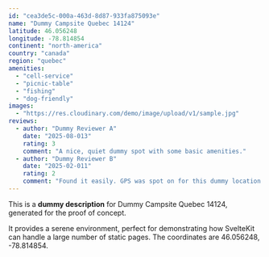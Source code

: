 ```yaml
---
id: "cea3de5c-000a-463d-8d87-933fa875093e"
name: "Dummy Campsite Quebec 14124"
latitude: 46.056248
longitude: -78.814854
continent: "north-america"
country: "canada"
region: "quebec"
amenities:
  - "cell-service"
  - "picnic-table"
  - "fishing"
  - "dog-friendly"
images:
  - "https://res.cloudinary.com/demo/image/upload/v1/sample.jpg"
reviews:
  - author: "Dummy Reviewer A"
    date: "2025-08-013"
    rating: 3
    comment: "A nice, quiet dummy spot with some basic amenities."
  - author: "Dummy Reviewer B"
    date: "2025-02-011"
    rating: 2
    comment: "Found it easily. GPS was spot on for this dummy location."
---
```


This is a **dummy description** for Dummy Campsite Quebec 14124, generated for the proof of concept.

It provides a serene environment, perfect for demonstrating how SvelteKit can handle a large number of static pages. The coordinates are 46.056248, -78.814854.
